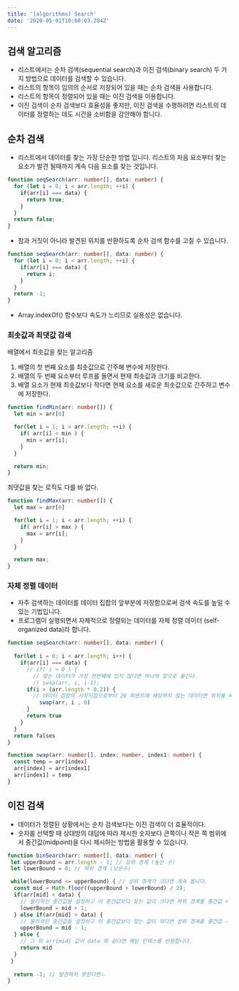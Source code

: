 ```yaml
---
title: '[algorithms] Search'
date: '2020-05-01T10:00:03.284Z'
---
```


## 검색 알고리즘

- 리스트에서는 순차 검색(sequential search)과 이진 검색(binary search) 두 가지 방법으로 데이터를 검색할 수 있습니다.
- 리스트의 항목이 임의의 순서로 저장되어 있을 때는 순차 검색을 사용합니다.
- 리스트의 항목이 정렬되어 있을 때는 이진 검색을 이용합니다.
- 이진 검색이 순차 검색보다 효율성을 좋지만, 이진 검색을 수행하려면 리스트의 데이터를 정렬하는 데도 시간을 소비함을 감안해야 합니다.

## 순차 검색

- 리스트에서 데이터를 찾는 가장 단순한 방법 입니다. 리스트의 처음 요소부터 찾는 요소가 발견 될때까지 계속 다음 요소를 찾는 것입니다.

```typescript
function seqSearch(arr: number[], data: number) {
  for (let i = 0; i < arr.length; ++i) {
    if(arr[i] === data) {
      return true;
    }
  }
  return false;
}
```

- 참과 거짓이 아니라 발견된 위치를 반환하도록 순차 검색 함수를 고칠 수 있습니다.

```typescript
function seqSearch(arr: number[], data: number) {
  for (let i = 0; i < arr.length; ++i) {
    if(arr[i] === data) {
      return i;
    }
  }
  return -1;
}
```

- Array.indexOf() 함수보다 속도가 느리므로 실용성은 없습니다.

### 최솟값과 최댓값 검색

배열에서 최솟값을 찾는 알고리즘

1. 배열의 첫 번째 요소를 최솟값으로 간주해 변수에 저장한다.
2. 배열의 두 번째 요소부터 루프를 돌면서 현재 최솟값과 크기를 비교한다.
3. 배열 요소가 현재 최솟값보다 작다면 현재 요소를 새로운 최솟값으로 간주하고 변수에 저장한다.

```typescript
function findMin(arr: number[]) {
  let min = arr[0]

  for(let i = 1; i < arr.length; ++i) {
    if( arr[i] < min ) {
      min = arr[i];
    }
  }

  return min;
}
```

최댓값을 찾는 로직도 다를 바 없다.

```typescript
function findMax(arr: number[]) {
  let max = arr[0]

  for(let i = 1; i < arr.length; ++i) {
    if( arr[i] > max ) {
      max = arr[i];
    }
  }

  return max;
}
```

### 자체 정렬 데이터

- 자주 검색하는 데이터를 데이터 집합의 앞부분에 저장함으로써 검색 속도를 높일 수 있는 기법입니다.
- 프로그램이 실행되면서 자체적으로 정렬되는 데이터를 자체 정렬 데이터 (self-organized data)라 합니다.

```typescript
function seqSearch(arr: number[], data: number) {
  
  for(let i = 0; i < arr.length; i++) {
    if(arr[i] === data) {
      // if( i > 0 ) {
        // 찾는 데이터가 가장 첫번째에 있지 않다면 하나씩 앞으로 옮긴다.
        // swap(arr, i, i-1);
      if(i > (arr.length * 0.2)) {
        // 데이터 집합의 시작지점으로부터 20 퍼센트에 해당하지 않는 데이터면 위치를 바꾸는 방식을 이용
          swap(arr, i , 0)
      }
      return true
    }
  }
  return falses
}

function swap(arr: number[], index: number, index1: number) {
  const temp = arr[index]
  arr[index] = arr[index1]
  arr[index1] = temp
}
```

## 이진 검색

- 데이터가 정렬된 상황에서는 순차 검색보다는 이진 검색이 더 효율적이다.
- 숫자를 선택할 때 상대방의 대답에 따라 제시한 숫자보다 큰쪽이나 작은 쪽 범위에서 중간값(midpoint)을 다시 제시하는 방법을 활용할 수 있습니다.

```typescript
function binSearch(arr: number[], data: number) {
 let upperBound = arr.length - 1; // 상위 경계 (높은 수)
 let lowerBound = 0; // 하위 경계 (낮은수)

 while(lowerBound <= upperBound) { // 상위 경계가 크다면 계속 돕니다.
  const mid = Math.floor((upperBound + lowerBound) / 2);
  if(arr[mid] < data) {
    // 물리적인 중간값을 설정하고 이 중간값보다 찾는 값이 크다면 하위 경계를 중간값 + 1 로 셋팅합니다.
    lowerBound = mid + 1;
  } else if(arr[mid] > data) {
    // 물리적인 중간값을 설정하고 이 중간값보다 찾는 값이 작다면 상위 경계를 중간값 - 1 로 셋팅합니다.
    upperBound = mid - 1;
  } else {
    // 그 외 arr[mid] 값이 data 와 같다면 해당 인덱스를 반환합니다.
    return mid
  }
 }
  
  return -1; // 발견하지 못한다면ㄴ
}
```
